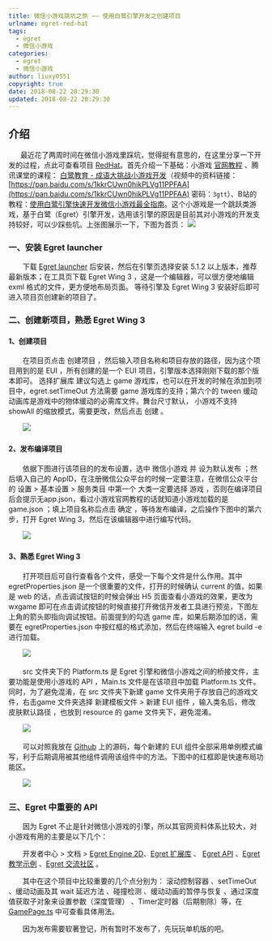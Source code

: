 ```yaml
---
title: 微信小游戏跳坑之旅 —— 使用白鹭引擎开发之创建项目
urlname: egret-red-hat
tags:
  - egret
  - 微信小游戏
categories:
  - egret
  - 微信小游戏
author: liuxy0551
copyright: true
date: 2018-08-22 20:29:30
updated: 2018-08-22 20:29:30
---
```


## 介绍

&nbsp;&nbsp;&nbsp;&nbsp;&nbsp;&nbsp;最近花了两周时间在微信小游戏里踩坑，觉得挺有意思的，在这里分享一下开发的过程，点此可查看项目 [RedHat](https://github.com/liuxy0551/RedHat/tree/master/gameDemo)。首先介绍一下基础：小游戏 [官网教程](https://developers.weixin.qq.com/minigame/dev/) 、腾讯课堂的课程： [白鹭教育 - 成语大挑战小游戏开发](https://ke.qq.com/course/287266)（视频中的资料链接：[https://pan.baidu.com/s/1kkrCUwn0hikPLVg11PPFAA](https://pan.baidu.com/s/1kkrCUwn0hikPLVg11PPFAA) 密码：`3gtt`）、B站的教程：[使用白鹭引擎快速开发微信小游戏最全指南](https://www.bilibili.com/video/av18131669?from=search&seid=12272566927635524397)。这个小游戏是一个跳跃类游戏，基于白鹭（Egret）引擎开发，选用该引擎的原因是目前其对小游戏的开发支持较好，可以少踩些坑。上张图展示一下，下图为首页：
![](https://raw.githubusercontent.com/liuxy0551/liuxy0551.github.io.jekyll/master/images/posts/Egret_Red_Hat/1.png)
<!--more-->


### 一、安装 Egret launcher

　　下载 [Egret launcher](https://www.egret.com/downloads/wing.html) 后安装，然后在引擎页选择安装 5.1.2 以上版本，推荐最新版本；在工具页下载 Egret Wing 3 ，这是一个编辑器，可以很方便地编辑 exml 格式的文件，更方便地布局页面。
等待引擎及 Egret Wing 3 安装好后即可进入项目页创建新的项目了。


### 二、创建新项目，熟悉 Egret Wing 3

#### 1、创建项目

　　在项目页点击 创建项目 ，然后输入项目名称和项目存放的路径，因为这个项目用到的是 EUI ，所有创建的是一个 EUI 项目，引擎版本选择刚刚下载的那个版本即可。
选择扩展库 建议勾选上 game 游戏库，也可以在开发的时候在添加到项目中，egret.setTimeOut 方法需要 game 游戏库的支持；第六个的 tween 缓动动画库是游戏中的物体缓动的必需库文件。舞台尺寸默认，
小游戏不支持 showAll 的缩放模式，需要更改，然后点击 创建 。

　　![](https://raw.githubusercontent.com/liuxy0551/liuxy0551.github.io.jekyll/master/images/posts/Egret_Red_Hat/5.png)

#### 2、发布编译项目

　　依据下图进行该项目的的发布设置，选中 微信小游戏 并 设为默认发布 ；然后填入自己的 AppID，在注册微信公众平台的时候一定要注意，在微信公众平台的 设置 > 基本设置 > 服务类目 中第一个
大类一定要选择 游戏 ，否则在编译项目后会提示无app.json，看过小游戏官网教程的话就知道小游戏加载的是 game.json ；填上项目名称后点击 确定 ，等待发布编译，之后操作下图中的第六步，打开
 Egret Wing 3，然后在该编辑器中进行编写代码。

　　![](https://raw.githubusercontent.com/liuxy0551/liuxy0551.github.io.jekyll/master/images/posts/Egret_Red_Hat/6.png)

#### 3、熟悉 Egret Wing 3

　　打开项目后可自行查看各个文件，感受一下每个文件是什么作用。其中 egretProperties.json 是一个很重要的文件，打开的时候确认 current 的值，如果是 web 的话，点击调试按钮的时候会弹出
 H5 页面查看小游戏的效果，更改为 wxgame 即可在点击调试按钮的时候直接打开微信开发者工具进行预览，下图左上角的箭头即指向调试按钮。前面提到的勾选 game 库，如果后期添加的话，需要在
  egretProperties.json 中按红框的格式添加，然后在终端输入 egret build -e 进行加载。

　　![](https://raw.githubusercontent.com/liuxy0551/liuxy0551.github.io.jekyll/master/images/posts/Egret_Red_Hat/8.png)

　　src 文件夹下的 Platform.ts 是 Egret 引擎和微信小游戏之间的桥接文件，主要功能是使用小游戏的 API ，Main.ts 文件是在该项目中加载 Platform.ts 文件。同时，为了避免混淆，在 src 文件夹下新建 
game 文件夹用于存放自己的游戏文件，右击game 文件夹选择 新建模板文件 > 新建 EUI 组件 ，输入类名后，修改 皮肤默认路径 ，也放到 resource 的 game 文件夹下，避免混淆。

　　![](https://raw.githubusercontent.com/liuxy0551/liuxy0551.github.io.jekyll/master/images/posts/Egret_Red_Hat/9.png)

　　可以对照我放在 [Github](https://github.com/liuxy0551/RedHat) 上的源码，每个新建的 EUI 组件全部采用单例模式编写，利于后期调用被其他组件调用该组件中的方法。下图中的红框即是快速布局功能区。

　　![](https://raw.githubusercontent.com/liuxy0551/liuxy0551.github.io.jekyll/master/images/posts/Egret_Red_Hat/10.png)



### 三、Egret 中重要的 API

　　因为 Egret 不止是针对微信小游戏的引擎，所以其官网资料体系比较大，对小游戏有用的主要是以下几个：

　　开发者中心 > 文档 > [Egret Engine 2D](http://developer.egret.com/cn/github/egret-docs/Engine2D/update/update527/index.html)、[Egret 扩展库](http://developer.egret.com/cn/github/egret-docs/extension/threes/instructions/index.html) 、
[Egret API](http://developer.egret.com/cn/apidoc/) 、[Egret 教学示例](http://developer.egret.com/cn/example/egret2d/index.html#010-disp-basic) 、[Egret 交流社区](http://bbs.egret.com/portal.php) 。

　　其中在这个项目中比较重要的几个点分别为： 滚动控制容器 、setTimeOut 、缓动动画及其 wait 延迟方法 、碰撞检测 、缓动动画的暂停与恢复 、通过深度值获取子对象来设置参数（深度管理） 、Timer定时器（后期剔除）等，在 [GamePage.ts](https://github.com/liuxy0551/RedHat/blob/master/gameDemo/src/game/GamePage.ts) 中可查看具体用法。

　　因为发布需要软著登记，所有暂时不发布了，先玩玩单机版的吧。
